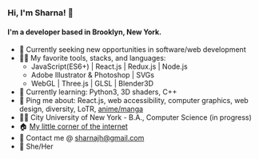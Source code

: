 ### Hi, I'm Sharna! 👋

#### I'm a developer based in Brooklyn, New York.

* 🔭 Currently seeking new opportunities in software/web development
* 🧙‍♂️ My favorite tools, stacks, and languages:
   * JavaScript(ES6+) | React.js | Redux.js | Node.js
   * Adobe Illustrator & Photoshop | SVGs
   * WebGL | Three.js | GLSL | Blender3D
* 📖 Currently learning: Python3, 3D shaders, C++
* 💬 Ping me about: React.js, web accessibility, computer graphics, web design, diversity, LoTR, [anime/manga](https://anilist.co/user/frimize3n/)
* 👩‍🏫 City University of New York - B.A., Computer Science (in progress)
* 🏠 [My little corner of the internet](https://sharna.dev)
* 💌 Contact me @ [sharnajh@gmail.com](mailto:sharnajh@gmail.com)
* 🌸 She/Her
